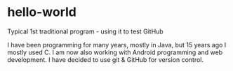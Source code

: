 # hello-world
Typical 1st traditional program - using it to test GitHub

I have been programming for many years, mostly in Java, but 15 years ago I mostly used C. I am now also working with Android programming and web development. I have decided to use git & GitHub for version control.
